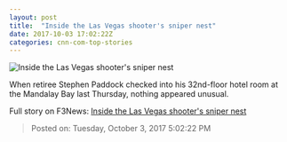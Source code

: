 ```yaml
---
layout: post
title:  "Inside the Las Vegas shooter's sniper nest"
date: 2017-10-03 17:02:22Z
categories: cnn-com-top-stories
---
```


![Inside the Las Vegas shooter's sniper nest](http://i2.cdn.cnn.com/cnnnext/dam/assets/171002215949-mandalay-bay-broken-windows-super-tease.jpg)

When retiree Stephen Paddock checked into his 32nd-floor hotel room at the Mandalay Bay last Thursday, nothing appeared unusual.


Full story on F3News: [Inside the Las Vegas shooter's sniper nest](http://www.f3nws.com/n/kzJkKF)

> Posted on: Tuesday, October 3, 2017 5:02:22 PM

